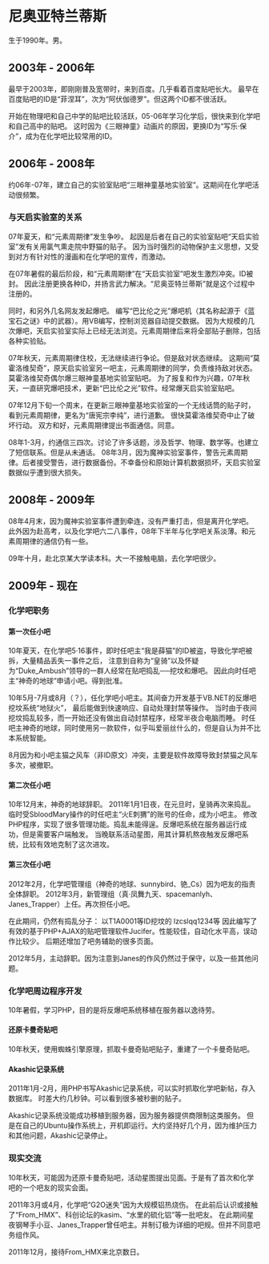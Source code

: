 尼奥亚特兰蒂斯
============
生于1990年。男。

2003年 - 2006年
---------------

最早于2003年，即刚刚普及宽带时，来到百度。几乎看着百度贴吧长大。
最早在百度贴吧的ID是“菲涅耳”，次为“阿伏伽德罗”。但这两个ID都不很活跃。

开始在物理吧和自己中学的贴吧比较活跃，05-06年学习化学后，很快来到化学吧和自己高中的贴吧。
这时因为《三眼神童》动画片的原因，更换ID为“写乐·保介”，成为在化学吧比较常用的ID。

2006年 - 2008年
---------------

约06年-07年，建立自己的实验室贴吧“三眼神童基地实验室”。这期间在化学吧活动很频繁。

### 与天启实验室的关系 ###

07年夏天，和“元素周期律”发生争吵。
起因是后者在自己的实验室贴吧“天启实验室”发有关用氯气熏走院中野猫的贴子。
因为当时强烈的动物保护主义思想，又受到对方有针对性的漫画和在化学吧的宣传，而激动。

在07年暑假的最后阶段，和“元素周期律”在“天启实验室”吧发生激烈冲突。ID被封。
因此注册更换各种ID，并扬言武力解决。“尼奥亚特兰蒂斯”就是这个过程中注册的。

同时，和另外几名网友发起爆吧。
编写“巴比伦之光”爆吧机（其名称起源于《蓝宝石之谜》中的武器）。用VB编写，控制浏览器自动提交数据。
因为大规模的几次爆吧，天启实验室实际上已经无法浏览。元素周期律后来将全部贴子删除，包括各种实验贴。

07年秋天，元素周期律住校，无法继续进行争论。但是敌对状态继续。
这期间“莫霍洛维契奇”，原天启实验室另一吧主，元素周期律的同学，负责维持敌对状态。
莫霍洛维契奇偶尔爆三眼神童基地实验室贴吧。
为了报复和作为兴趣，07年秋天，一直研究爆吧技术，更新“巴比伦之光”软件。经常爆天启实验室贴吧。

07年12月下旬一个周末，在更新三眼神童基地实验室的一个无线话筒的贴子时，看到元素周期律，更名为“唐宪宗李纯”，进行道歉。
很快莫霍洛维契奇中止了破坏行动。
双方和好，元素周期律提出书面通信。同意。

08年1-3月，约通信三四次。讨论了许多话题，涉及哲学、物理、数学等。也建立了短信联系。但是从未通话。
08年3月，因为魔神实验室事件，警告元素周期律。后者接受警告，进行数据备份。不幸备份和原始计算机数据损坏，天启实验室数据似乎遭到很大损失。

2008年 - 2009年
---------------

08年4月末，因为魔神实验室事件遭到牵连，没有严重打击，但是离开化学吧。
此外因为赴高考，以及化学吧六二八事件，08年下半年与化学吧关系淡薄。和元素周期律的通信仍有一些。

09年十月，赴北京某大学读本科。大一不接触电脑，去化学吧很少。

2009年 - 现在
-------------

### 化学吧职务 ###

#### 第一次任小吧 ####

10年夏天，在化学吧5·16事件，即时任吧主“我是薛猫”的ID被盗，导致化学吧被拆，大量精品丢失一事件之后，
注意到自称为“皇骑”以及怀疑为“Duke_Ambush”领导的一群人经常在贴吧捣乱──挖坟和爆吧。
因此向时任吧主“神奇的地球”申请小吧。得到批准。

10年5月-7月或8月（？），任化学吧小吧主。其间奋力开发基于VB.NET的反爆吧挖坟系统“地狱火”，
最后能做到快速响应、自动处理封禁等操作。
当时由于夜间挖坟捣乱较多，而一开始还没有做出自动封禁程序，经常半夜合电脑而睡。
时任吧主神奇的地球，同时使用另一款软件，似乎叫爱丽丝什么的，但是自认为并不比本系统智能。

8月因为和小吧主猫之风车（非ID原文）冲突，主要是软件故障导致封禁猫之风车多次，被撤职。

#### 第二次任小吧 ####

10年12月末，神奇的地球辞职。
2011年1月1日夜，在元旦时，皇骑再次来捣乱。临时受SbloodMary操作的时任吧主“火E刺猬”的账号的任命，成为小吧主。
修改PHP程序，实现了很多管理功能。捣乱未能得逞。反爆吧系统在服务器运行成功，但是需要客户端触发。
当晚联系活动星图，用其计算机熬夜触发反爆吧系统，比较有效地克制了这次进攻。

#### 第三次任小吧 ####

2012年2月，化学吧管理组（神奇的地球、sunnybird、铯_Cs）因为吧友的指责全体辞职。
2012年3月，新管理组（真·凤舞九天、spacemanlyh、Janes_Trapper）上任。再次担任小吧。

在此期间，仍然有捣乱分子：
以T1A0001等ID挖坟的
lzcslqq1234等
因此编写了有效的基于PHP+AJAX的贴吧管理软件Jucifer。性能较佳，自动化水平高，误动作比较少。
后期还增加了吧务辅助的很多页面。

2012年5月，主动辞职。因为注意到Janes的作风仍然过于保守，以及一些其他问题。

### 化学吧周边程序开发 ###

10年暑假，学习PHP，目的是将反爆吧系统移植在服务器以逸待劳。

#### 还原卡曼奇贴吧 ####

10年秋天，使用蜘蛛引擎原理，抓取卡曼奇贴吧贴子，重建了一个卡曼奇贴吧。

#### Akashic记录系统 ####

2011年1月-2月，用PHP书写Akashic记录系统，可以实时抓取化学吧新帖，存入数据库。
时差大约几秒钟。可以看到很多被秒删的贴子。

Akashic记录系统没能成功移植到服务器，因为服务器提供商限制这类服务。
但是在自己的Ubuntu操作系统上，开机即运行。大约坚持好几个月，因为维护压力和其他问题，Akashic记录停止。

### 现实交流 ###

10年秋天，可能因为还原卡曼奇贴吧，活动星图提出见面。于是有了首次和化学吧的一个吧友的现实会面。

2011年3月或4月，化学吧“G2O迷失”因为大规模铝热烧伤。
在此前后认识或接触了“From_HMX”、科创论坛的kasim、“水里的硫化铝”等一批吧友。
在此期间星夜钢琴手小豆、Janes_Trapper曾任吧主。并制订极为详细的吧规。但并不同意吧务组作风。

2011年12月，接待From_HMX来北京数日。